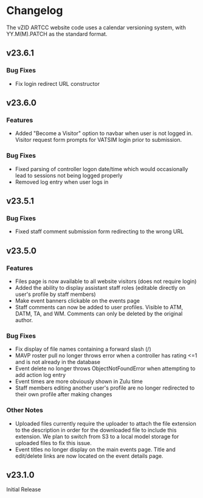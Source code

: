# Changelog
The vZID ARTCC website code uses a calendar versioning system, with YY.M(M).PATCH as the standard format.
## v23.6.1
### Bug Fixes
- Fix login redirect URL constructor
## v23.6.0
### Features
- Added "Become a Visitor" option to navbar when user is not logged in. Visitor request form prompts for VATSIM login prior to submission.
### Bug Fixes
- Fixed parsing of controller logon date/time which would occasionally lead to sessions not being logged properly
- Removed log entry when user logs in
## v23.5.1
### Bug Fixes
- Fixed staff comment submission form redirecting to the wrong URL
## v23.5.0
### Features
- Files page is now available to all website visitors (does not require login)
- Added the ability to display assistant staff roles (editable directly on user's profile by staff members)
- Make event banners clickable on the events page
- Staff comments can now be added to user profiles. Visible to ATM, DATM, TA, and WM. Comments can only be deleted by the original author.
### Bug Fixes
- Fix display of file names containing a forward slash (/)
- MAVP roster pull no longer throws error when a controller has rating <=1 and is not already in the database
- Event delete no longer throws ObjectNotFoundError when attempting to add action log entry
- Event times are more obviously shown in Zulu time
- Staff members editing another user's profile are no longer redirected to their own profile after making changes
### Other Notes
- Uploaded files currently require the uploader to attach the file extension to the description in order for the downloaded file to include this extension. We plan to switch from S3 to a local model storage for uploaded files to fix this issue.
- Event titles no longer display on the main events page. Title and edit/delete links are now located on the event details page.
## v23.1.0
Initial Release